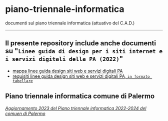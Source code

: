 # piano-triennale-informatica

documenti sul piano triennale informatica (attuativo del C.A.D.)

---

## Il presente repository include anche documenti su "`Linee guida di design per i siti internet e i servizi digitali della PA (2022)`"

- [mappa linee guida design siti web e servizi digitali PA](https://docs.google.com/viewer?url=https://github.com/UO-TransizioneDigitaleComunePalermo/piano-triennale-informatica/raw/main/Linee-guida-design-siti-internet-e-servizi-digitali-PA/mappa%20Linee%20guida%20di%20design%20per%20i%20siti%20internet%20%20e%20i%20servizi%20digitali%20della%20PA.pdf) 
- [requisiti linee guida design siti web e servizi digitali PA, `in formato tabellare`](https://docs.google.com/viewer?url=https://github.com/UO-TransizioneDigitaleComunePalermo/piano-triennale-informatica/raw/main/Linee-guida-design-siti-internet-e-servizi-digitali-PA/Linee%20guida%20di%20design%20per%20i%20siti%20internet%20%20e%20i%20servizi%20digitali%20della%20PA%20-%204.%20Requisiti%20(forma%20tabellare).pdf)


## Piano triennale informatica comune di Palermo
[*Aggiornamento 2023 del Piano triennale informatica 2022-2024 del comuen di Palermo*](https://docs.google.com/viewer?url=https://github.com/UO-TransizioneDigitaleComunePalermo/piano-triennale-informatica/raw/main/Comune-Palermo-piano-triennale-informatica/aggiornamento-2023-piano-triennale-informatica-2022_2024-comune-palermo/deliberazione_GC_133_12_maggio_2023_adozione_aggiornamento_2023_piano_informatica_2022-2024-completo.pdf)
